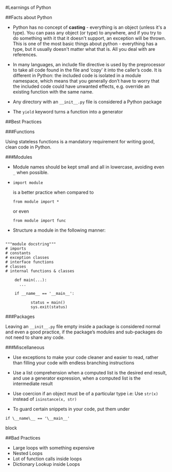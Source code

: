 #Learnings of Python

##Facts about Python
* Python has no concept of **casting** - everything is an object (unless it's a type). You can pass any object (or type) to anywhere, and if you try to do something with it that it doesn't support, an exception will be thrown. This is one of the most basic things about python - everything has a type, but it usually doesn't matter what that is. All you deal with are references.

* In many languages, an include file directive is used by the preprocessor to take all code found in the file and ‘copy’ it into the caller’s code. It is different in Python: the included code is isolated in a module namespace, which means that you generally don’t have to worry that the included code could have unwanted effects, e.g. override an existing function with the same name.

* Any directory with an `__init__.py` file is considered a Python package

* The `yield` keyword turns a function into a generator


##Best Practices

###Functions

Using stateless functions is a mandatory requirement for writing good, clean code in Python.

###Modules

* Module names should be kept small and all in lowercase, avoiding even 	  `_` when possible.


*	<pre><code>import module</code></pre> is a better practice when compared to <pre><code>from module import *</code></pre> or even <pre><code>from module import func</code></pre>

* Structure a module in the following manner:
<pre><code>
"""module docstring"""
# imports
# constants
# exception classes
# interface functions
# classes
# internal functions & classes

    def main(...):
  	  ...

	if __name__ == '__main__':

    	   status = main()
    	   sys.exit(status)
</code></pre>

###Packages

Leaving an `__init__.py` file empty inside a package is considered normal and even a good practice, if the package’s modules and sub-packages do not need to share any code.

###Miscellaneous

* Use exceptions to make your code cleaner and easier to read, rather than filling your code with endless branching instructions

* Use a list comprehension when a computed list is the desired end result, and use a generator expression, when a computed list is the intermediate result

* Use coercion if an object must be of a particular type i.e:
Use `str(x)` instead of `isinstance(x, str)`

* To guard certain snippets in your code, put them under 
<pre><code>if \__name\__ == '\__main__'</code></pre> block

##Bad Practices

* Large loops with something expensive
* Nested Loops
* Lot of function calls inside loops
* Dictionary Lookup inside Loops
